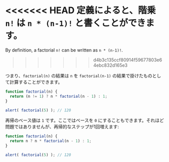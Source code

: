 <<<<<<< HEAD
定義によると、階乗 `n!` は `n * (n-1)!` と書くことができます。
=======
By definition, a factorial `n!` can be written as `n * (n-1)!`.
>>>>>>> d4b3c135ccf80914f59677803e64ebc832d165e3

つまり、`factorial(n)` の結果は `n` を `factorial(n-1)` の結果で掛けたものとして計算することができます。

```js run
function factorial(n) {
  return (n != 1) ? n * factorial(n - 1) : 1;
}

alert( factorial(5) ); // 120
```

再帰のベース値は `1` です。ここではベースを `0` にすることもできます。それほど問題ではありませんが、再帰的なステップが1回増えます:

```js run
function factorial(n) {
  return n ? n * factorial(n - 1) : 1;
}

alert( factorial(5) ); // 120
```

